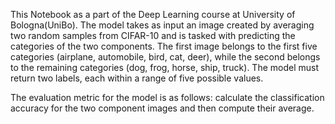This Notebook as a part of the Deep Learning course at University of Bologna(UniBo). The model takes as input an image created by averaging two random samples from CIFAR-10 and is tasked with predicting the categories of the two components. The first image belongs to the first five categories (airplane, automobile, bird, cat, deer), while the second belongs to the remaining categories (dog, frog, horse, ship, truck). The model must return two labels, each within a range of five possible values.

The evaluation metric for the model is as follows: calculate the classification accuracy for the two component images and then compute their average.
